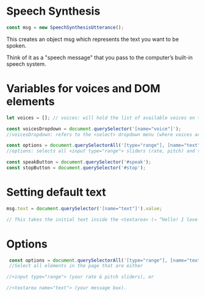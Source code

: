 # Speech Synthesis
```javascript
const msg = new SpeechSynthesisUtterance();
```

This creates an object msg which represents the text you want to be spoken.

Think of it as a "speech message" that you pass to the computer’s built-in speech system.
# Variables for voices and DOM elements
```javascript
let voices = []; // voices: will hold the list of available voices on the system.

const voicesDropdown = document.querySelector('[name="voice"]');
//voicesDropdown: refers to the <select> dropdown menu (where voices are listed).

const options = document.querySelectorAll('[type="range"], [name="text"]');
//options: selects all <input type="range"> sliders (rate, pitch) and the <textarea>.

const speakButton = document.querySelector('#speak');
const stopButton = document.querySelector('#stop');
```
# Setting default text
```javascript
msg.text = document.querySelector('[name="text"]').value;

// This takes the initial text inside the <textarea> (→ “Hello! I love JavaScript 👍”) and stores it as the message to be spoken.
```

# Options
```javascript
 const options = document.querySelectorAll('[type="range"], [name="text"]');
 //Select all elements in the page that are either

//<input type="range"> (your rate & pitch sliders), or

//<textarea name="text"> (your message box).
 ```